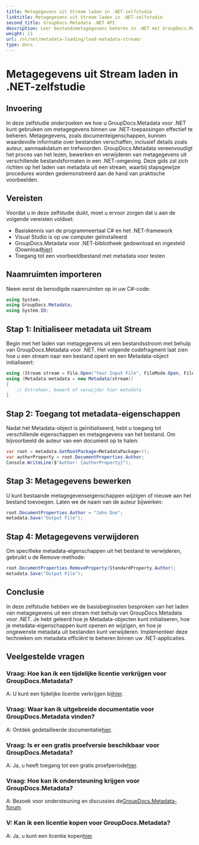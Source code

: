```yaml
---
title: Metagegevens uit Stream laden in .NET-zelfstudie
linktitle: Metagegevens uit Stream laden in .NET-zelfstudie
second_title: GroupDocs.Metadata .NET API
description: Leer bestandsmetagegevens beheren in .NET met GroupDocs.Metadata. Stapsgewijze handleiding voor het laden, bewerken en verwijderen van metadata uit streams.
weight: 11
url: /nl/net/metadata-loading/load-metadata-stream/
type: docs
---
```

# Metagegevens uit Stream laden in .NET-zelfstudie

## Invoering
In deze zelfstudie onderzoeken we hoe u GroupDocs.Metadata voor .NET kunt gebruiken om metagegevens binnen uw .NET-toepassingen effectief te beheren. Metagegevens, zoals documenteigenschappen, kunnen waardevolle informatie over bestanden verschaffen, inclusief details zoals auteur, aanmaakdatum en trefwoorden. GroupDocs.Metadata vereenvoudigt het proces van het lezen, bewerken en verwijderen van metagegevens uit verschillende bestandsformaten in een .NET-omgeving. Deze gids zal zich richten op het laden van metadata uit een stream, waarbij stapsgewijze procedures worden gedemonstreerd aan de hand van praktische voorbeelden.
## Vereisten
Voordat u in deze zelfstudie duikt, moet u ervoor zorgen dat u aan de volgende vereisten voldoet:
- Basiskennis van de programmeertaal C# en het .NET-framework
- Visual Studio is op uw computer geïnstalleerd
-  GroupDocs.Metadata voor .NET-bibliotheek gedownload en ingesteld (Download[hier](https://releases.groupdocs.com/metadata/net/))
- Toegang tot een voorbeeldbestand met metadata voor testen

## Naamruimten importeren
Neem eerst de benodigde naamruimten op in uw C#-code:
```csharp
using System;
using GroupDocs.Metadata;
using System.IO;
```
## Stap 1: Initialiseer metadata uit Stream
Begin met het laden van metagegevens uit een bestandsstroom met behulp van GroupDocs.Metadata voor .NET. Het volgende codefragment laat zien hoe u een stream naar een bestand opent en een Metadata-object initialiseert:

```csharp
using (Stream stream = File.Open("Your Input File", FileMode.Open, FileAccess.ReadWrite))
using (Metadata metadata = new Metadata(stream))
{
    // Extraheer, bewerk of verwijder hier metadata
}
```
## Stap 2: Toegang tot metadata-eigenschappen
Nadat het Metadata-object is geïnitialiseerd, hebt u toegang tot verschillende eigenschappen en metagegevens van het bestand. Om bijvoorbeeld de auteur van een document op te halen:

```csharp
var root = metadata.GetRootPackage<MetadataPackage>();
var authorProperty = root.DocumentProperties.Author;
Console.WriteLine($"Author: {authorProperty}");
```
## Stap 3: Metagegevens bewerken
U kunt bestaande metagegevenseigenschappen wijzigen of nieuwe aan het bestand toevoegen. Laten we de naam van de auteur bijwerken:

```csharp
root.DocumentProperties.Author = "John Doe";
metadata.Save("Output File");
```
## Stap 4: Metagegevens verwijderen
Om specifieke metadata-eigenschappen uit het bestand te verwijderen, gebruikt u de Remove-methode:

```csharp
root.DocumentProperties.RemoveProperty(StandardProperty.Author);
metadata.Save("Output File");
```

## Conclusie
In deze zelfstudie hebben we de basisbeginselen besproken van het laden van metagegevens uit een stream met behulp van GroupDocs.Metadata voor .NET. Je hebt geleerd hoe je Metadata-objecten kunt initialiseren, hoe je metadata-eigenschappen kunt openen en wijzigen, en hoe je ongewenste metadata uit bestanden kunt verwijderen. Implementeer deze technieken om metadata efficiënt te beheren binnen uw .NET-applicaties.

## Veelgestelde vragen
### Vraag: Hoe kan ik een tijdelijke licentie verkrijgen voor GroupDocs.Metadata?
 A: U kunt een tijdelijke licentie verkrijgen bij[hier](https://purchase.groupdocs.com/temporary-license/).
### Vraag: Waar kan ik uitgebreide documentatie voor GroupDocs.Metadata vinden?
 A: Ontdek gedetailleerde documentatie[hier](https://tutorials.groupdocs.com/metadata/net/).
### Vraag: Is er een gratis proefversie beschikbaar voor GroupDocs.Metadata?
 A: Ja, u heeft toegang tot een gratis proefperiode[hier](https://releases.groupdocs.com/).
### Vraag: Hoe kan ik ondersteuning krijgen voor GroupDocs.Metadata?
 A: Bezoek voor ondersteuning en discussies de[GroupDocs.Metadata-forum](https://forum.groupdocs.com/c/metadata/14).
### V: Kan ik een licentie kopen voor GroupDocs.Metadata?
 A: Ja, u kunt een licentie kopen[hier](https://purchase.groupdocs.com/buy).